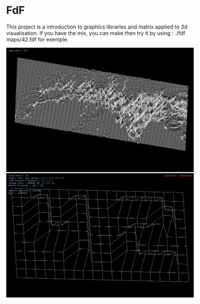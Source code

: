 # FdF

This project is a introduction to graphics libraries and matrix applied to 3d visualisation.
If you have the mlx, you can make then try it by using : ./fdf maps/42.fdf for exemple.

![screenshot](https://github.com/C1em/Fdf/blob/master/screenshots/screenshot1)
![screenshot](https://github.com/C1em/Fdf/blob/master/screenshots/screenshot2)
